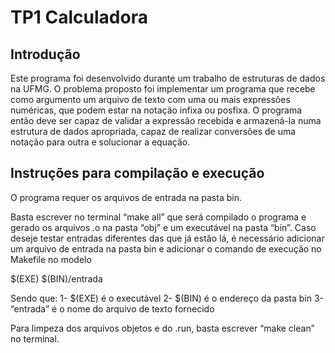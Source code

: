# TP1 Calculadora
## Introdução
Este programa foi desenvolvido durante um trabalho de estruturas de dados na UFMG. O problema proposto foi implementar um programa que recebe como argumento um arquivo de texto com uma ou mais expressões numéricas, que podem estar na notação infixa ou posfixa. O programa então deve ser capaz de validar a expressão recebida e armazená-la numa estrutura de dados apropriada, capaz de realizar conversões de uma notação para outra e solucionar a equação.

## Instruções para compilação e execução

O programa requer os arquivos de entrada na pasta bin.

Basta escrever no terminal “make all” que será compilado o programa e gerado os arquivos .o na pasta “obj” e um executável na pasta “bin”. Caso deseje testar entradas diferentes das que já estão lá, é necessário adicionar um arquivo de entrada na pasta bin e adicionar o comando de execução no Makefile no modelo

$(EXE) $(BIN)/entrada

Sendo que:
1- $(EXE) é o executável
2- $(BIN) é o endereço da pasta bin
3- “entrada” é o nome do arquivo de texto fornecido

Para limpeza dos arquivos objetos e do .run, basta escrever “make clean” no terminal.
